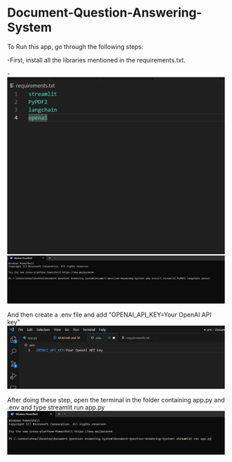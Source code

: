 # Document-Question-Answering-System
To Run this app, go through the following steps:

-First, install all the libraries mentioned in the requirements.txt.

-![Alt text](<Screenshot (172).png>) ![Alt text](<Screenshot (173).png>)


And then create a .env file and add "OPENAI_API_KEY=Your OpenAI API key"
![Alt text](<Screenshot (174).png>)


After doing these step, open the terminal in the folder containing app.py and .env and type streamlit run app.py
![Alt text](<Screenshot (175).png>)